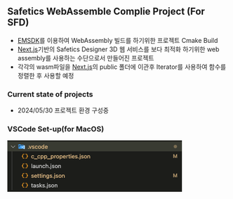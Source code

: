 ## Safetics WebAssemble Complie Project (For SFD)

* [EMSDK](https://github.com/emscripten-core/emsdk)를 이용하여 WebAssembly 빌드를 하기위한 프로젝트 Cmake Build
* [Next.js](https://nextjs.org)기반의 Safetics Designer 3D 웹 서비스를 보다 최적화 하기위한 web assembly를 사용하는 수단으로서 만들어진 프로젝트
* 각각의 wasm파일을 [Next.js](https://nextjs.org)의 public 폴더에 이관후 Iterator를 사용하여 함수를 정렬한 후 사용할 예정

### Current state of projects

* 2024/05/30 프로젝트 환경 구성중

### VSCode Set-up(for MacOS)

![set-up](docs/vscode_dir.png)
